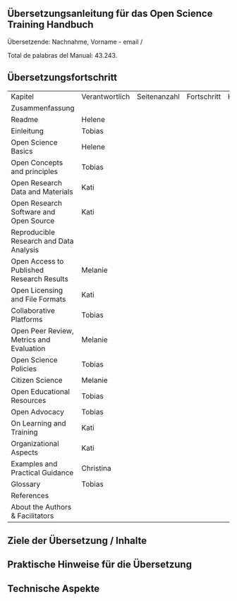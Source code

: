 ## Übersetzungsanleitung für das Open Science Training Handbuch


Übersetzende: 
Nachnahme, Vorname - email / 



Total de palabras del Manual: 43.243. 

## Übersetzungsfortschritt

<table>
  <tr>
    <td>Kapitel</td>
    <td>Verantwortlich</td>
    <td>Seitenanzahl</td>
    <td>Fortschritt</td>
    <td>Korrektur</td>
  </tr>
 <tr>
    <td>Zusammenfassung</td>
    <td></td>
    <td></td>
    <td></td>
    <td></td>
  </tr>
 <tr>
    <td>Readme</td>
    <td>Helene</td>
    <td></td>
    <td></td>
    <td></td>
  </tr>
  <tr>
    <td>Einleitung</td>
    <td>Tobias</td>
    <td></td>
    <td></td>
    <td></td>
  </tr>
  <tr>
    <td>Open Science Basics</td>
    <td>Helene</td>
    <td></td>
    <td></td>
    <td></td>
  </tr>
  <tr>
    <td>Open Concepts and principles</td>
    <td>Tobias</td>
    <td></td>
    <td></td>
    <td></td>
  </tr>
  <tr>
    <td>Open Research Data and Materials</td>
    <td>Kati</td>
    <td></td>
    <td></td>
    <td></td>
  </tr>
  <tr>
    <td>Open Research Software and Open Source</td>
    <td>Kati</td>
    <td></td>
    <td></td>
    <td></td>
  </tr>
  <tr>
    <td>Reproducible Research and Data Analysis</td>
    <td></td>
    <td></td>
    <td></td>
    <td></td>
  </tr>
  <tr>
    <td>Open Access to Published Research Results</td>
    <td>Melanie</td>
    <td></td>
    <td></td>
    <td></td>
  </tr>
  <tr>
    <td>Open Licensing and File Formats</td>
    <td>Kati</td>
    <td></td>
    <td></td>
    <td></td>
  </tr>
  <tr>
    <td>Collaborative Platforms</td>
    <td>Tobias</td>
    <td></td>
    <td></td>
    <td></td>
    </tr>
  <tr>
    <td>Open Peer Review, Metrics and Evaluation</td>
    <td>Melanie</td>
    <td></td>
    <td></td>
    <td></td>
  </tr>
  <tr>
    <td>Open Science Policies</td>
    <td>Tobias</td>
    <td></td>
    <td></td>
    <td></td>
  </tr>
  <tr>
    <td>Citizen Science</td>
    <td>Melanie</td>
    <td></td>
    <td></td>
    <td></td>
  </tr>
  <tr>
    <td>Open Educational Resources</td>
    <td>Tobias</td>
    <td></td>
    <td></td>
    <td></td>
  </tr>
  <tr>
    <td>Open Advocacy</td>
    <td>Tobias</td>
    <td></td>
    <td></td>
    <td></td>
  </tr>
  <tr>
    <td>On Learning and Training</td>
    <td>Kati</td>
    <td></td>
    <td></td>
    <td></td>
  </tr>
  <tr>
    <td>Organizational Aspects</td>
    <td>Kati</td>
    <td></td>
    <td></td>
    <td></td>
  </tr>
  <tr>
    <td>Examples and Practical Guidance</td>
    <td>Christina</td>
    <td></td>
    <td></td>
    <td></td>
  </tr>
  <tr>
    <td>Glossary</td>
    <td>Tobias</td>
    <td></td>
    <td></td>
    <td></td>
  </tr>
  <tr>
    <td>References</td>
    <td></td>
    <td></td>
    <td></td>
    <td></td>
  </tr>
  <tr>
    <td>About the Authors & Facilitators</td>
    <td></td>
    <td></td>
    <td></td>
    <td></td>
  </tr>

</table>

## Ziele der Übersetzung / Inhalte


## Praktische Hinweise für die Übersetzung

## Technische Aspekte



